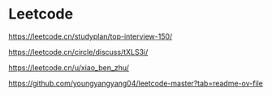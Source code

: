 # Leetcode

https://leetcode.cn/studyplan/top-interview-150/

https://leetcode.cn/circle/discuss/tXLS3i/

https://leetcode.cn/u/xiao_ben_zhu/

https://github.com/youngyangyang04/leetcode-master?tab=readme-ov-file
